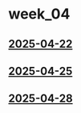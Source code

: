 # week_04 <!-- markmap: foldAll -->
## [2025-04-22](2025-04-22/2025-04-22.html)
## [2025-04-25](2025-04-25/2025-04-25.html)
## [2025-04-28](2025-04-28/2025-04-28.html)
